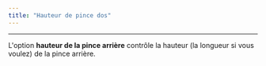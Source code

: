```yaml
---
title: "Hauteur de pince dos"
---
```


***

L'option **hauteur de la pince arrière** contrôle la hauteur (la longueur si vous voulez) de la pince arrière.




